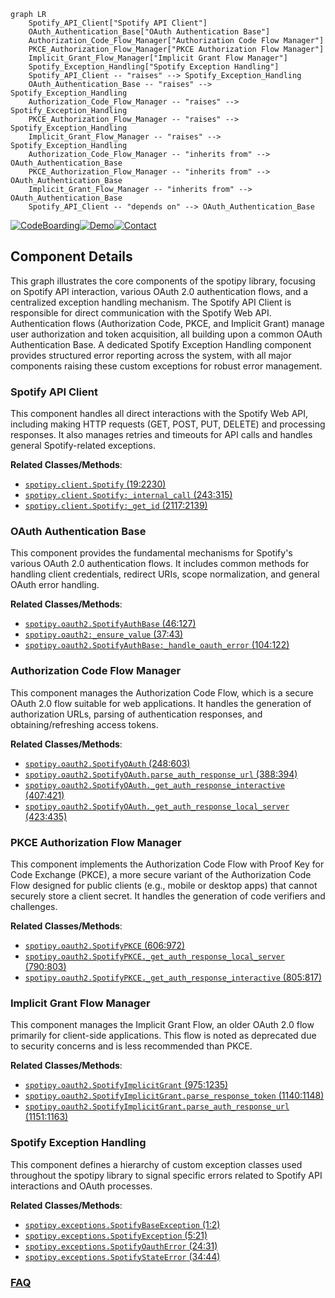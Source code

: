 ```mermaid
graph LR
    Spotify_API_Client["Spotify API Client"]
    OAuth_Authentication_Base["OAuth Authentication Base"]
    Authorization_Code_Flow_Manager["Authorization Code Flow Manager"]
    PKCE_Authorization_Flow_Manager["PKCE Authorization Flow Manager"]
    Implicit_Grant_Flow_Manager["Implicit Grant Flow Manager"]
    Spotify_Exception_Handling["Spotify Exception Handling"]
    Spotify_API_Client -- "raises" --> Spotify_Exception_Handling
    OAuth_Authentication_Base -- "raises" --> Spotify_Exception_Handling
    Authorization_Code_Flow_Manager -- "raises" --> Spotify_Exception_Handling
    PKCE_Authorization_Flow_Manager -- "raises" --> Spotify_Exception_Handling
    Implicit_Grant_Flow_Manager -- "raises" --> Spotify_Exception_Handling
    Authorization_Code_Flow_Manager -- "inherits from" --> OAuth_Authentication_Base
    PKCE_Authorization_Flow_Manager -- "inherits from" --> OAuth_Authentication_Base
    Implicit_Grant_Flow_Manager -- "inherits from" --> OAuth_Authentication_Base
    Spotify_API_Client -- "depends on" --> OAuth_Authentication_Base
```
[![CodeBoarding](https://img.shields.io/badge/Generated%20by-CodeBoarding-9cf?style=flat-square)](https://github.com/CodeBoarding/CodeBoarding)[![Demo](https://img.shields.io/badge/Try%20our-Demo-blue?style=flat-square)](https://www.codeboarding.org/demo)[![Contact](https://img.shields.io/badge/Contact%20us%20-%20contact@codeboarding.org-lightgrey?style=flat-square)](mailto:contact@codeboarding.org)

## Component Details

This graph illustrates the core components of the spotipy library, focusing on Spotify API interaction, various OAuth 2.0 authentication flows, and a centralized exception handling mechanism. The Spotify API Client is responsible for direct communication with the Spotify Web API. Authentication flows (Authorization Code, PKCE, and Implicit Grant) manage user authorization and token acquisition, all building upon a common OAuth Authentication Base. A dedicated Spotify Exception Handling component provides structured error reporting across the system, with all major components raising these custom exceptions for robust error management.

### Spotify API Client
This component handles all direct interactions with the Spotify Web API, including making HTTP requests (GET, POST, PUT, DELETE) and processing responses. It also manages retries and timeouts for API calls and handles general Spotify-related exceptions.


**Related Classes/Methods**:

- <a href="https://github.com/spotipy-dev/spotipy/blob/master/spotipy/client.py#L19-L2230" target="_blank" rel="noopener noreferrer">`spotipy.client.Spotify` (19:2230)</a>
- <a href="https://github.com/spotipy-dev/spotipy/blob/master/spotipy/client.py#L243-L315" target="_blank" rel="noopener noreferrer">`spotipy.client.Spotify:_internal_call` (243:315)</a>
- <a href="https://github.com/spotipy-dev/spotipy/blob/master/spotipy/client.py#L2117-L2139" target="_blank" rel="noopener noreferrer">`spotipy.client.Spotify:_get_id` (2117:2139)</a>


### OAuth Authentication Base
This component provides the fundamental mechanisms for Spotify's various OAuth 2.0 authentication flows. It includes common methods for handling client credentials, redirect URIs, scope normalization, and general OAuth error handling.


**Related Classes/Methods**:

- <a href="https://github.com/spotipy-dev/spotipy/blob/master/spotipy/oauth2.py#L46-L127" target="_blank" rel="noopener noreferrer">`spotipy.oauth2.SpotifyAuthBase` (46:127)</a>
- <a href="https://github.com/spotipy-dev/spotipy/blob/master/spotipy/oauth2.py#L37-L43" target="_blank" rel="noopener noreferrer">`spotipy.oauth2:_ensure_value` (37:43)</a>
- <a href="https://github.com/spotipy-dev/spotipy/blob/master/spotipy/oauth2.py#L104-L122" target="_blank" rel="noopener noreferrer">`spotipy.oauth2.SpotifyAuthBase:_handle_oauth_error` (104:122)</a>


### Authorization Code Flow Manager
This component manages the Authorization Code Flow, which is a secure OAuth 2.0 flow suitable for web applications. It handles the generation of authorization URLs, parsing of authentication responses, and obtaining/refreshing access tokens.


**Related Classes/Methods**:

- <a href="https://github.com/spotipy-dev/spotipy/blob/master/spotipy/oauth2.py#L248-L603" target="_blank" rel="noopener noreferrer">`spotipy.oauth2.SpotifyOAuth` (248:603)</a>
- <a href="https://github.com/spotipy-dev/spotipy/blob/master/spotipy/oauth2.py#L388-L394" target="_blank" rel="noopener noreferrer">`spotipy.oauth2.SpotifyOAuth.parse_auth_response_url` (388:394)</a>
- <a href="https://github.com/spotipy-dev/spotipy/blob/master/spotipy/oauth2.py#L407-L421" target="_blank" rel="noopener noreferrer">`spotipy.oauth2.SpotifyOAuth._get_auth_response_interactive` (407:421)</a>
- <a href="https://github.com/spotipy-dev/spotipy/blob/master/spotipy/oauth2.py#L423-L435" target="_blank" rel="noopener noreferrer">`spotipy.oauth2.SpotifyOAuth._get_auth_response_local_server` (423:435)</a>


### PKCE Authorization Flow Manager
This component implements the Authorization Code Flow with Proof Key for Code Exchange (PKCE), a more secure variant of the Authorization Code Flow designed for public clients (e.g., mobile or desktop apps) that cannot securely store a client secret. It handles the generation of code verifiers and challenges.


**Related Classes/Methods**:

- <a href="https://github.com/spotipy-dev/spotipy/blob/master/spotipy/oauth2.py#L606-L972" target="_blank" rel="noopener noreferrer">`spotipy.oauth2.SpotifyPKCE` (606:972)</a>
- <a href="https://github.com/spotipy-dev/spotipy/blob/master/spotipy/oauth2.py#L790-L803" target="_blank" rel="noopener noreferrer">`spotipy.oauth2.SpotifyPKCE._get_auth_response_local_server` (790:803)</a>
- <a href="https://github.com/spotipy-dev/spotipy/blob/master/spotipy/oauth2.py#L805-L817" target="_blank" rel="noopener noreferrer">`spotipy.oauth2.SpotifyPKCE._get_auth_response_interactive` (805:817)</a>


### Implicit Grant Flow Manager
This component manages the Implicit Grant Flow, an older OAuth 2.0 flow primarily for client-side applications. This flow is noted as deprecated due to security concerns and is less recommended than PKCE.


**Related Classes/Methods**:

- <a href="https://github.com/spotipy-dev/spotipy/blob/master/spotipy/oauth2.py#L975-L1235" target="_blank" rel="noopener noreferrer">`spotipy.oauth2.SpotifyImplicitGrant` (975:1235)</a>
- <a href="https://github.com/spotipy-dev/spotipy/blob/master/spotipy/oauth2.py#L1140-L1148" target="_blank" rel="noopener noreferrer">`spotipy.oauth2.SpotifyImplicitGrant.parse_response_token` (1140:1148)</a>
- <a href="https://github.com/spotipy-dev/spotipy/blob/master/spotipy/oauth2.py#L1151-L1163" target="_blank" rel="noopener noreferrer">`spotipy.oauth2.SpotifyImplicitGrant.parse_auth_response_url` (1151:1163)</a>


### Spotify Exception Handling
This component defines a hierarchy of custom exception classes used throughout the spotipy library to signal specific errors related to Spotify API interactions and OAuth processes.


**Related Classes/Methods**:

- <a href="https://github.com/spotipy-dev/spotipy/blob/master/spotipy/exceptions.py#L1-L2" target="_blank" rel="noopener noreferrer">`spotipy.exceptions.SpotifyBaseException` (1:2)</a>
- <a href="https://github.com/spotipy-dev/spotipy/blob/master/spotipy/exceptions.py#L5-L21" target="_blank" rel="noopener noreferrer">`spotipy.exceptions.SpotifyException` (5:21)</a>
- <a href="https://github.com/spotipy-dev/spotipy/blob/master/spotipy/exceptions.py#L24-L31" target="_blank" rel="noopener noreferrer">`spotipy.exceptions.SpotifyOauthError` (24:31)</a>
- <a href="https://github.com/spotipy-dev/spotipy/blob/master/spotipy/exceptions.py#L34-L44" target="_blank" rel="noopener noreferrer">`spotipy.exceptions.SpotifyStateError` (34:44)</a>




### [FAQ](https://github.com/CodeBoarding/GeneratedOnBoardings/tree/main?tab=readme-ov-file#faq)